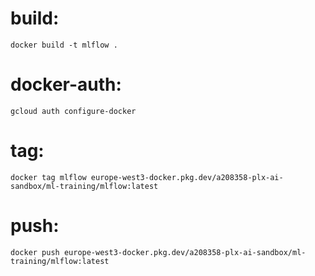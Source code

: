 # build:
	docker build -t mlflow .

# docker-auth:
	gcloud auth configure-docker

# tag:
	docker tag mlflow europe-west3-docker.pkg.dev/a208358-plx-ai-sandbox/ml-training/mlflow:latest

# push:
	docker push europe-west3-docker.pkg.dev/a208358-plx-ai-sandbox/ml-training/mlflow:latest
